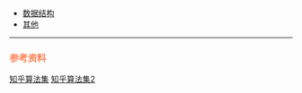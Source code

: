 + [数据结构]()
+ [其他]()

--------------------

### <font color=coral>参考资料</font>
[知乎算法集](https://www.zhihu.com/people/one-seventh/posts?page=5)
[知乎算法集2](https://zhuanlan.zhihu.com/p/105467597)
